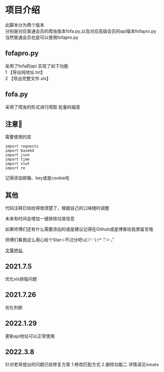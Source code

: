 # 项目介绍

此脚本分为两个版本  
分别是对应普通会员的爬虫版本fofa.py,以及对应高级会员的api版本fofapro.py  
当然普通会员也是可以使用fofapro.py

## fofapro.py

采用了fofa的api
实现了如下功能  
1 【导出纯地址.txt】  
2 【导出完整文件.xls】  

## fofa.py
采用了爬虫的形式进行爬取
批量的福音  

## 注意📢

需要使用的库

```
import requests
import base64
import json
import time
import xlwt
import re
```
记得添加邮箱、key或是cookie哈

## 其他
代码注释已经给得很清楚了，根据自己的口味随时调整

未来有时间会增加一键排除垃圾信息

如果师傅们还有什么需要添加的或是建议记得在Github或是博客给我里留言哦

师傅们看我这么用心给个Star✩不过分吧*ଘ(੭*ˊᵕˋ)੭* ੈ✩‧₊˚

[文章地址](https://hellohy.top/huayang/6815.html).

## 2021.7.5
优化xls排版问题

## 2021.7.26
优化判断

## 2022.1.29
更新api地址可以正常使用

## 2022.3.8
针对老哥提出的问题已给修复方案
1.修改匹配方式
2.删除功能二
详情请见issues

